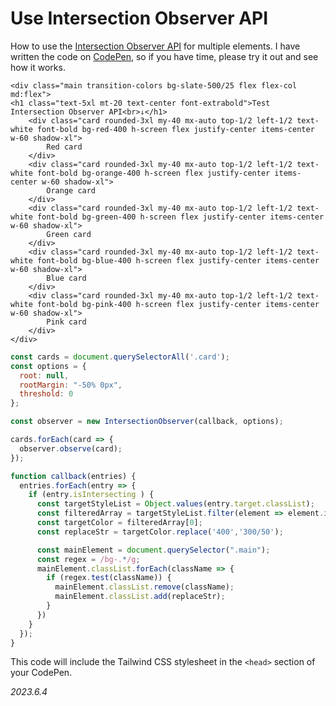 # Use Intersection Observer API

How to use the [Intersection Observer API](https://developer.mozilla.org/en-US/docs/Web/API/Intersection_Observer_API) for multiple elements. I have written the code on [CodePen](https://codepen.io/mt114ran/pen/QWZezRG), so if you have time, please try it out and see how it works.

```html:Five colored cards.
<div class="main transition-colors bg-slate-500/25 flex flex-col md:flex">
<h1 class="text-5xl mt-20 text-center font-extrabold">Test Intersection Observer API<br>↓</h1>
	<div class="card rounded-3xl my-40 mx-auto top-1/2 left-1/2 text-white font-bold bg-red-400 h-screen flex justify-center items-center w-60 shadow-xl">
		Red card
	</div>
	<div class="card rounded-3xl my-40 mx-auto top-1/2 left-1/2 text-white font-bold bg-orange-400 h-screen flex justify-center items-center w-60 shadow-xl">
		Orange card
	</div>
	<div class="card rounded-3xl my-40 mx-auto top-1/2 left-1/2 text-white font-bold bg-green-400 h-screen flex justify-center items-center w-60 shadow-xl">
		Green card
	</div>
  	<div class="card rounded-3xl my-40 mx-auto top-1/2 left-1/2 text-white font-bold bg-blue-400 h-screen flex justify-center items-center w-60 shadow-xl">
		Blue card
	</div>
  	<div class="card rounded-3xl my-40 mx-auto top-1/2 left-1/2 text-white font-bold bg-pink-400 h-screen flex justify-center items-center w-60 shadow-xl">
		Pink card
	</div>
</div>
```

```javascript
const cards = document.querySelectorAll('.card');
const options = {
  root: null,
  rootMargin: "-50% 0px",
  threshold: 0
};

const observer = new IntersectionObserver(callback, options);

cards.forEach(card => {
  observer.observe(card);
});

function callback(entries) {
  entries.forEach(entry => {
    if (entry.isIntersecting ) {
      const targetStyleList = Object.values(entry.target.classList);
      const filteredArray = targetStyleList.filter(element => element.includes('bg-'));
      const targetColor = filteredArray[0];
      const replaceStr = targetColor.replace('400','300/50');

      const mainElement = document.querySelector(".main");
      const regex = /bg-.*/g;
      mainElement.classList.forEach(className => {
        if (regex.test(className)) {
          mainElement.classList.remove(className);
          mainElement.classList.add(replaceStr);
        }
      })
    }
  });
}

```

This code will include the Tailwind CSS stylesheet in the `<head>` section of your CodePen.

*2023.6.4*
